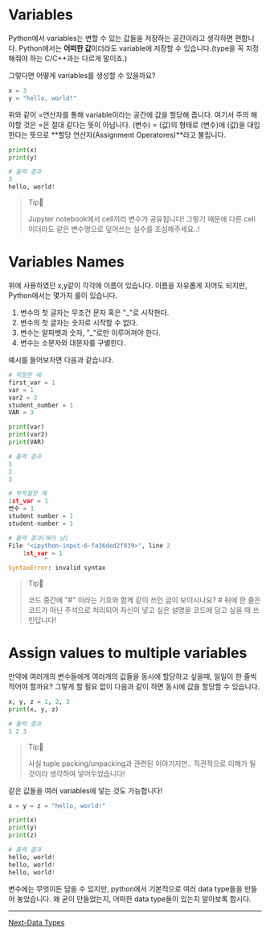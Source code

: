 # Variables
Python에서 variables는 변할 수 있는 값들을 저장하는 공간이라고 생각하면 편합니다. Python에서는 **어떠한 값**이더라도 variable에 저장할 수 있습니다.(type을 꼭 지정해줘야 하는 C/C++과는 다르게 말이죠.)

그렇다면 어떻게 variables를 생성할 수 있을까요?


```python
x = 3
y = "hello, world!"
```

위와 같이 =연산자를 통해 variable이라는 공간에 값을 할당해 줍니다. 여기서 주의 해야할 것은 =은 절대 같다는 뜻이 아닙니다. (변수) = (값)의 형태로 (변수)에 (값)을 대입한다는 뜻으로 **할당 연산자(Assignment Operatores)**라고 불립니다.

```python
print(x)
print(y)
```

```python
# 출력 결과
3
hello, world!
```


> Tip👀 
>
> Jupyter notebook에서 cell끼리 변수가 공유됩니다! 그렇기 때문에 다른 cell이더라도 같은 변수명으로 덮어쓰는 실수를 조심해주세요..!

# Variables Names
위에 사용하였던 x,y같이 각각에 이름이 있습니다. 이름을 자유롭게 지어도 되지만, Python에서는 몇가지 룰이 있습니다.
1. 변수의 첫 글자는 무조건 문자 혹은 "_"로 시작한다.
2. 변수의 첫 글자는 숫자로 시작할 수 없다.
3. 변수는 알파벳과 숫자, "_"로만 이루어져야 한다.
4. 변수는 소문자와 대문자를 구별한다.

예시를 들어보자면 다음과 같습니다.


```python
# 적절한 예
first_var = 1
var = 1
var2 = 2
student_number = 1
VAR = 3
```


```python
print(var)
print(var2)
print(VAR)
```

```python
# 출력 결과
1
2
3
```


```python
# 부적절한 예
1st_var = 1
변수 = 1
student number = 1
student-number = 1
```


```python
# 출력 결과(에러 남)
File "<ipython-input-6-fa36ded2f939>", line 2
    1st_var = 1
          ^
SyntaxError: invalid syntax
```

> Tip👀
>
> 코드 중간에 "#" 이라는 기호와 함께 같이 쓰인 글이 보이시나요? # 뒤에 한 줄은 코드가 아닌 주석으로 처리되어 자신이 넣고 싶은 설명을 코드에 담고 싶을 때 쓰인답니다!

# Assign values to multiple variables
만약에 여러개의 변수들에게 여러개의 값들을 동시에 할당하고 싶을때, 일일이 한 줄씩 적어야 할까요?
그렇게 할 필요 없이 다음과 같이 하면 동시에 값을 할당할 수 있습니다.


```python
x, y, z = 1, 2, 3
print(x, y, z)
```

```python
# 출력 결과
1 2 3
```


> Tip👀
>
> 사실 tuple packing/unpacking과 관련된 이야기지만.. 직관적으로 이해가 될 것이라 생각하여 넣어두었습니다!

같은 값들을 여러 variables에 넣는 것도 가능합니다!


```python
x = y = z = "hello, world!"
```


```python
print(x)
print(y)
print(z)
```

```python
# 출력 결과
hello, world!
hello, world!
hello, world!
```

변수에는 무엇이든 담을 수 있지만, python에서 기본적으로 여러 data type들을 만들어 놓았습니다. 왜 굳이 만들었는지, 어떠한 data type들이 있는지 알아보록 합시다.

---

[Next-Data Types](./Data-types.md)